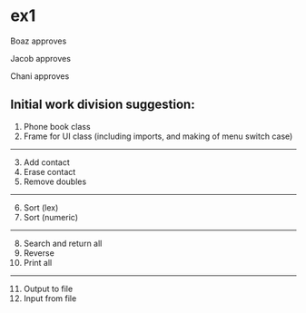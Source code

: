 # ex1
Boaz approves

Jacob approves

Chani approves

## Initial work division suggestion:

1.	Phone book class
2.	Frame for UI class (including imports, and making of menu switch case)‎
-----
3.	Add contact
4.	Erase contact
5.	Remove doubles
-----
6.	Sort (lex)
7.	Sort (numeric)
-----
8.	Search and return all
9.	Reverse
10.	Print all
-----
11.	Output to file
12.	Input from file
